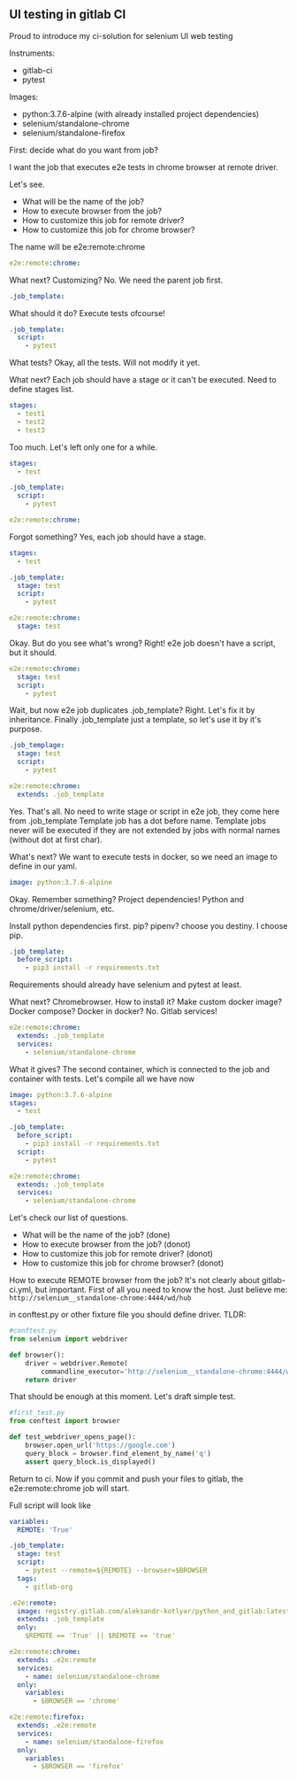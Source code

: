 ## UI testing in gitlab CI
Proud to introduce my ci-solution for selenium UI web testing

Instruments:
- gitlab-ci
- pytest

Images:
- python:3.7.6-alpine (with already installed project dependencies)
- selenium/standalone-chrome
- selenium/standalone-firefox

First: decide what do you want from job?

I want the job that executes e2e tests in chrome browser at remote driver.

Let's see. 
- What will be the name of the job?
- How to execute browser from the job?
- How to customize this job for remote driver?
- How to customize this job for chrome browser?

The name will be e2e:remote:chrome
```yaml
e2e:remote:chrome:
```
What next? Customizing? No. We need the parent job first.
```yaml
.job_template:
```
What should it do? Execute tests ofcourse!
```yaml
.job_template:
  script:
    - pytest
``` 
What tests? Okay, all the tests. Will not modify it yet.

What next? Each job should have a stage or it can't be executed. Need to define stages list.
```yaml
stages:
  - test1
  - test2
  - test3
```
Too much. Let's left only one for a while.
```yaml
stages:
  - test

.job_template:
  script:
    - pytest

e2e:remote:chrome:
```
Forgot something? Yes, each job should have a stage.
```yaml
stages:
  - test

.job_template:
  stage: test
  script:
    - pytest

e2e:remote:chrome:
  stage: test
```
Okay. But do you see what's wrong? Right! e2e job doesn't have a script, but it should.
```yaml
e2e:remote:chrome:
  stage: test
  script:
    - pytest
```
Wait, but now e2e job duplicates .job_template? Right. Let's fix it by inheritance. Finally .job_template just a template, so let's use it by it's purpose.
```yaml
.job_templage:
  stage: test
  script:
    - pytest

e2e:remote:chrome:
  extends: .job_template
```
Yes. That's all. No need to write stage or script in e2e job, they come here from .job_template
Template job has a dot before name. Template jobs never will be executed if they are not extended by jobs with normal names (without dot at first char).

What's next? We want to execute tests in docker, so we need an image to define in our yaml.
```yaml
image: python:3.7.6-alpine
```
Okay. Remember something? Project dependencies! Python and chrome/driver/selenium, etc.

Install python dependencies first. pip? pipenv? choose you destiny. I choose pip.
```yaml
.job_template:
  before_script:
    - pip3 install -r requirements.txt
```
Requirements should already have selenium and pytest at least.

What next? Chromebrowser. How to install it? Make custom docker image? Docker compose? Docker in docker? No. Gitlab services!
```yaml
e2e:remote:chrome:
  extends: .job_template
  services: 
    - selenium/standalone-chrome
```
What it gives? The second container, which is connected to the job and container with tests.
Let's compile all we have now
```yaml
image: python:3.7.6-alpine
stages:
  - test

.job_template:
  before_script:
    - pip3 install -r requirements.txt
  script:
    - pytest

e2e:remote:chrome:
  extends: .job_template
  services: 
    - selenium/standalone-chrome
```
Let's check our list of questions.

- What will be the name of the job? (done)
- How to execute browser from the job? (donot)
- How to customize this job for remote driver? (donot)
- How to customize this job for chrome browser? (donot)

How to execute REMOTE browser from the job? It's not clearly about gitlab-ci.yml, but important.
First of all you need to know the host. Just believe me:
`http://selenium__standalone-chrome:4444/wd/hub`

in conftest.py or other fixture file you should define driver. TLDR:
```python
#conftest.py
from selenium import webdriver

def browser():
    driver = webdriver.Remote(
        commandline_executor='http://selenium__standalone-chrome:4444/wd/hub')
    return driver
```
That should be enough at this moment. Let's draft simple test.
```python
#first_test.py
from conftest import browser

def test_webdriver_opens_page():
    browser.open_url('https://google.com')
    query_block = browser.find_element_by_name('q')
    assert query_block.is_displayed()
```
Return to ci. Now if you commit and push your files to gitlab, the e2e:remote:chrome job will start.








Full script will look like
```yaml
variables:
  REMOTE: 'True'

.job_template:
  stage: test
  script:
    - pytest --remote=${REMOTE} --browser=$BROWSER
  tags:
    - gitlab-org

.e2e:remote:
  image: registry.gitlab.com/aleksandr-kotlyar/python_and_gitlab:latest
  extends: .job_template
  only: 
    $REMOTE == 'True' || $REMOTE == 'true'

e2e:remote:chrome:
  extends: .e2e:remote
  services:
    - name: selenium/standalone-chrome
  only:
    variables:
      - $BROWSER == 'chrome'

e2e:remote:firefox:
  extends: .e2e:remote
  services:
    - name: selenium/standalone-firefox
  only:
    variables:
      - $BROWSER == 'firefox'
```